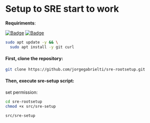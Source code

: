 # **Setup to SRE start to work**

**Requiriments**:

[![Badge](https://img.shields.io/badge/Ubuntu-v20.04-orange)](https://ubuntu.com/download)
[![Badge](https://img.shields.io/badge/Git-CLI-green)](https://git-scm.com/)


```bash
sudo apt update -y && \
  sudo apt install -y git curl
```

#### First, clone the repository:
```bash
git clone https://github.com/jorgegabrielti/sre-rootsetup.git
```

#### Then, execute **sre-setup** script:

set permission:
```bash
cd sre-rootsetup
chmod +x src/sre-setup
```
```bash
src/sre-setup
```

